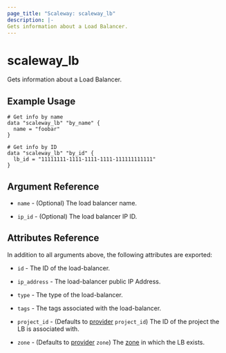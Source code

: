 ```yaml
---
page_title: "Scaleway: scaleway_lb"
description: |-
Gets information about a Load Balancer.
---
```


# scaleway_lb

Gets information about a Load Balancer.

## Example Usage

```hcl
# Get info by name
data "scaleway_lb" "by_name" {
  name = "foobar"
}

# Get info by ID
data "scaleway_lb" "by_id" {
  lb_id = "11111111-1111-1111-1111-111111111111"
}
```

## Argument Reference

- `name` - (Optional) The load balancer name.

- `ip_id` - (Optional) The load balancer IP ID.

## Attributes Reference

In addition to all arguments above, the following attributes are exported:

- `id` - The ID of the load-balancer.

- `ip_address` - The load-balancer public IP Address.

- `type` - The type of the load-balancer.

- `tags` - The tags associated with the load-balancer.

- `project_id` - (Defaults to [provider](../index.md#project_id) `project_id`) The ID of the project the LB is associated with.

- `zone` -  (Defaults to [provider](../index.md#zone) `zone`) The [zone](../guides/regions_and_zones.md#zones) in which the LB exists.